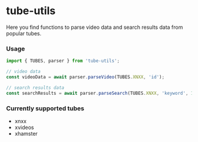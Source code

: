 # tube-utils

Here you find functions to parse video data and search results data from popular tubes.

### Usage

```ts
import { TUBES, parser } from 'tube-utils';

// video data
const videoData = await parser.parseVideo(TUBES.XNXX, 'id');

// search results data
const searchResults = await parser.parseSearch(TUBES.XNXX, 'keyword', 1);
```

### Currently supported tubes

- xnxx
- xvideos
- xhamster
